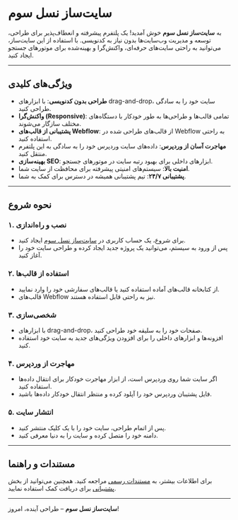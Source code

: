 # سایت‌ساز نسل سوم

به **سایت‌ساز نسل سوم** خوش آمدید! یک پلتفرم پیشرفته و انعطاف‌پذیر برای طراحی، توسعه و مدیریت وب‌سایت‌ها بدون نیاز به کدنویسی. با استفاده از این سایت‌ساز، می‌توانید به راحتی سایت‌های حرفه‌ای، واکنش‌گرا و بهینه‌شده برای موتورهای جستجو ایجاد کنید.

---

## ویژگی‌های کلیدی

- **طراحی بدون کدنویسی**: با ابزارهای drag-and-drop، سایت خود را به سادگی طراحی کنید.
- **واکنش‌گرا (Responsive)**: تمامی قالب‌ها و طراحی‌ها به طور خودکار با دستگاه‌های مختلف سازگار می‌شوند.
- **پشتیبانی از قالب‌های Webflow**: از قالب‌های طراحی شده در Webflow به راحتی استفاده کنید.
- **مهاجرت آسان از وردپرس**: داده‌های سایت وردپرس خود را به سادگی به این پلتفرم منتقل کنید.
- **بهینه‌سازی SEO**: ابزارهای داخلی برای بهبود رتبه سایت در موتورهای جستجو.
- **امنیت بالا**: سیستم‌های امنیتی پیشرفته برای محافظت از سایت شما.
- **پشتیبانی ۲۴/۷**: تیم پشتیبانی همیشه در دسترس برای کمک به شما.

---

## نحوه شروع

### ۱. نصب و راه‌اندازی
- برای شروع، یک حساب کاربری در [سایت‌ساز نسل سوم](https://w3page.ir) ایجاد کنید.
- پس از ورود به سیستم، می‌توانید یک پروژه جدید ایجاد کرده و طراحی سایت خود را آغاز کنید.

### ۲. استفاده از قالب‌ها
- از کتابخانه قالب‌های آماده استفاده کنید یا قالب‌های سفارشی خود را وارد نمایید.
- قالب‌های Webflow نیز به راحتی قابل استفاده هستند.

### ۳. شخصی‌سازی
- با ابزارهای drag-and-drop، صفحات خود را به سلیقه خود طراحی کنید.
- افزونه‌ها و ابزارهای داخلی را برای افزودن ویژگی‌های جدید به سایت خود استفاده کنید.

### ۴. مهاجرت از وردپرس
- اگر سایت شما روی وردپرس است، از ابزار مهاجرت خودکار برای انتقال داده‌ها استفاده کنید.
- فایل پشتیبان وردپرس خود را آپلود کرده و منتظر انتقال خودکار داده‌ها باشید.

### ۵. انتشار سایت
- پس از اتمام طراحی، سایت خود را با یک کلیک منتشر کنید.
- دامنه خود را متصل کرده و سایت را به دنیا معرفی کنید.

---

## مستندات و راهنما

برای اطلاعات بیشتر، به [مستندات رسمی](https://w3page.ir) مراجعه کنید. همچنین می‌توانید از بخش [پشتیبانی](https://w3page.ir) برای دریافت کمک استفاده نمایید.

---

**سایت‌ساز نسل سوم** – طراحی آینده، امروز!
